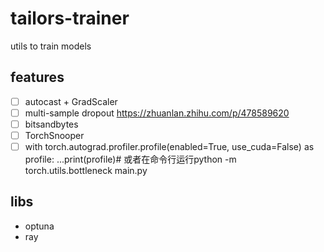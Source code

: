 # tailors-trainer

utils to train models

## features
 - [ ] autocast + GradScaler
 - [ ] multi-sample dropout https://zhuanlan.zhihu.com/p/478589620
 - [ ] bitsandbytes
 - [ ] TorchSnooper
 - [ ] with torch.autograd.profiler.profile(enabled=True, use_cuda=False) as profile:    ...print(profile)# 或者在命令行运行python -m torch.utils.bottleneck main.py

## libs
- optuna
- ray
